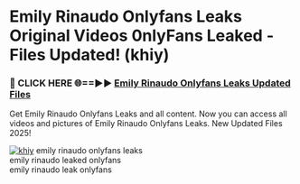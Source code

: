 # Emily Rinaudo Onlyfans Leaks Original Videos 0nlyFans Leaked - Files Updated! (khiy)

<h3>🔴 CLICK HERE 🌐==►► <a href="https://tinyurl.com/x26r9saj" rel="nofollow">Emily Rinaudo Onlyfans Leaks Updated Files</a></h3>

Get Emily Rinaudo Onlyfans Leaks and all content. Now you can access all videos and pictures of Emily Rinaudo Onlyfans Leaks. New Updated Files 2025!

[![khiy](https://i.imgur.com/LkgZPqh.gif)](https://tinyurl.com/x26r9saj)
emily rinaudo onlyfans leaks<br>
emily rinaudo leaked onlyfans<br>
emily rinaudo leak onlyfans
